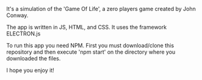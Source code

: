 It's a simulation of the 'Game Of Life', a zero players game created by John Conway.

The app is written in JS, HTML, and CSS. It uses the framework ELECTRON.js

To run this app you need NPM. First you must download/clone this repository and then execute 'npm start' on the directory where
you downloaded the files.

I hope you enjoy it!
